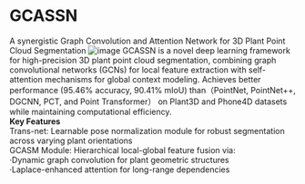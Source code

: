 # GCASSN
A synergistic Graph Convolution and Attention Network for 3D Plant Point Cloud Segmentation
![image](https://github.com/user-attachments/assets/a910b9aa-0e6a-41b7-891e-0e9056bfa3be)
GCASSN is a novel deep learning framework for high-precision 3D plant point cloud segmentation, combining graph convolutional networks (GCNs) for local feature extraction with self-attention mechanisms for global context modeling. Achieves better performance (95.46% accuracy, 90.41% mIoU) than（PointNet, PointNet++, DGCNN, PCT, and Point Transformer） on Plant3D and Phone4D datasets while maintaining computational efficiency.  
**Key Features**  
Trans-net: Learnable pose normalization module for robust segmentation across varying plant orientations  
GCASM Module: Hierarchical local-global feature fusion via:  
	·Dynamic graph convolution for plant geometric structures  
	·Laplace-enhanced attention for long-range dependencies  
